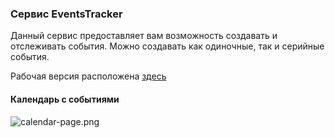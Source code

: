 ### Сервис EventsTracker

Данный сервис предоставляет вам возможность создавать и отслеживать события.
Можно создавать как одиночные, так и серийные события.

Рабочая версия расположена [здесь](http://events-tracker.herokuapp.com/)

#### Календарь с событиями

![calendar-page.png](https://github.com/sinventor/life_game/blob/master/screenshots/calendar-page.png)